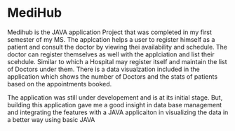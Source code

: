 # MediHub

Medihub is the JAVA application Project that was completed in my first semester of my MS. The applcation helps a user to register himself as a patient and consult the doctor by viewing thei availability and schedule. The doctor can register themselves as well with the applciation and list their scehdule. Similar to which a Hospital may register itself and maintain the list of Doctors under them. There is a data visualzation included in the application which shows the number of Doctors and the stats of patients based on the appointments booked.

The application was still under developement and is at its initial stage. But, building this application gave me a good insight in data base management and integrating the features with a JAVA applicaiton in visualizing the data in a better way using basic JAVA
